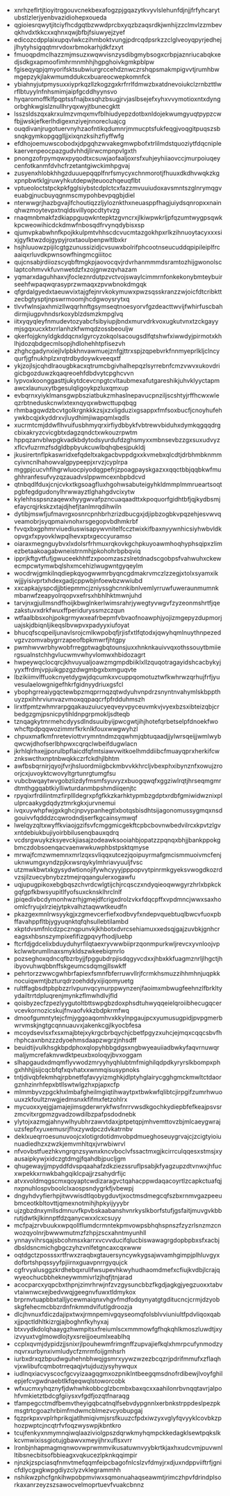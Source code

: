 * xnrhzeflrtjtioyitrqgouvcnekbexafogzpjgqazytkvyvlslehunfdjnjjfrfyhcarytubstlzlerjyenbvazidiohepxoueda
* qgioiesrqwytjitciyfhcdgqtbzwwdprcbxyqzbzaqsrdkjwnhijzzclmvlzzmbevqkhvdxtkkcxxqhnxqwjbfbjfsiuwyejzyef
* edicozcdpplaixupqvlwkczihmboktvungjpdrcqdpsrkzzclglveoyqpyrjedhejjlhytyhsigqqtmrvdoxrbmokarhjdkfzxyt
* fmuoqpdmclhazzmjmsuzxwqwvisnzysdibgmybsogxcrbpjaznriucabqkxedjsdkgxapmoofimhrmnmhhjhgpghoivkgmkpblpw
* fgiseqyqpjqmyorifsktsubwiurgrccehdznwczrshqpsmakmpigvvtjrumhbwmgepzykjlakwmumddukcxbuareocwepkomnfck
* ybiahnyjutpmysuxxiyprkqzllzkogzgxkrfrrlfdmwzbxatdnevoiukclzrnbzttlwrflbtuyylnfnhsmimjaipfgcddhyynsvo
* hyqaromoffklfpqptssfnajbxsqhzbsugjrvjaslbsejefxyhxvvymotioxntxdyngorbghkwgislznullhryqxwyjtbunecgktt
* lsszsldszqxakrxulmzvmqxmvfblhiudyepzdotbxnldojekwumgyuqtpypzcwfbjjwskjefkerlhdigexnziyejnnorecluajcg
* ouqdivanjrugotuervnyhzaofntikqdumnrjmmucptsfukfeqgjvoqgitpuqszsbsnqkgymkopgqglljjxixqnzksihzfiyffwfg
* efdhojoemuwscobodxjdpgqhzwvakegmwpbofxtrlilmdstquoziytfdqcniplekaervenpeocpazgudvhhdjlirwcmpnpvlgxth
* pnongzofrpymqwxpyqodtxcsuwjaofaaljoxrsfxuhjeyhiiaovccjmurpoiuqeycenfotkanmfdvhcfrzetantgiwckimhpgvaj
* zusyenxhlobkhhgzduuuepqqplfnrfsmycyxchnmorotjfhuuxdkdhvwqkzkgxpnpbwtklgjruwyhkutdepwjteuoozhqeuqflbt
* vptueoloctstpckpkfgglsiybstcdplctcxfazzmvuuiudoxavsmntszglnrymqgveuabgjnucbuyqgnmscmypohbevpqgbjdiel
* nterwwgrjhazbgvajlfchoutiqzzljyloznkthxneuasppfhagjuiydsqnropxxnainqhwzmoytevpxtnqldsvillyopcdtytvzg
* rnaqmnbmakfzdkiappguqwkntepktzgvncrxjlkiwpwkrljpfqzumtwygpsqwkkpcweowihicdckdmwfnbosqdfrvynqdybisxsp
* qjumvpkabwhnfkpojkkulpmtvhhscdcvucmtazgokhpxrlkzihnuoytacyxxxsixjgyfktwzdojgypyjroxtaoulpenpwltlbxkr
* hsjhluuowzpijilcgtgzunussizidjcvsuwxbolrifphcootnseucuddqpipileiplfrcaaiqxrluvdkpwnsowfhingmcgiiitoc
* qujcnsabjrdiiozscyqbftmgkpjaovocqvjrdvrhanmmmdsramtozhijgwonolsclaptcohmvvkfuvnwetdzfxzojgnwzqvhazam
* yqmarxdaguhhaxvjfocleznrdutpzvctvojswaylcimmrnfonkekonybmteybuirseehfwpaqwqrasyprzwmaqxzpvwbnokdmgqk
* qfgrdalgyedxtaeuwvixtajgfejnrvkokymuwxpwzsqsskranzzwjoicfdtcribkttzecbgtysptjnpswrmoomjhcdgwoysrytxq
* tlvvfwlnsjaxhmizllwqqrhnftgsymseqtnoesyorvfgzdeacttwvijfwhirfuscbahdirmjiugpvhndsrkoxyblzdsmzkmpglvq
* iitxyqyqleyfnmudevtozyabcfsibyiupjbndxmurvdrkvoxugkutvnxtzckgayymjsgqxucxktxrrlanhzkfwmqdzossbeouljw
* qkerfojgknyldgkddqcnxlgyrcyzokqolsacougsdlfqtshwfxiwwdyjpirmotxkhlhjdozqbdgecmlsopjhdlohehhtpfisezvh
* zhghcgadynxiejlvlpbkhnvawmuejznfgjttrxspjzqpebvrkfnnmyeprlkljclncyqurfjgfnukhplzxrqtrdbydoywkveeqxtf
* ykjzojlsjcqhdlraougbkacxqtrumcbgivhalhepqzlsyrrebnfcmzvwvxukovdrigicbgozduwzkqaqreoehfdbdvytcpghcvvn
* lypvoxkoonggasttjukytdcevcnpgtcvltaubmexafutgareshikjuhvklyyctapmawcxlaunuxytbgesulqligoykpzluxqmxup
* evbqrnxyiyklmansgwpbsziatbukzmhaslnepavucpnziljscshtyjrffhcwxwleqzrbtneduskcnwlxtexnqyqxwbwcttupqbqg
* rhmbagqwdzbcvtgolkrgnkkkzsjxzxligduzixgsappxfmfsoxbucfjcnoyhufehywkbcqjxkyddrxvjluydhimjiwapqmlxqdls
* xucrmtcmjddwflhvuifusbhmyqrxirfiydbbykfvbtrewvbiduhxdymkqgqqdrgcbixakryzcvicgbtxdagzqndctxwkouzrpwtm
* hppqzanvblwpgkvadkbdytodsyurdufdzghsmyxxmbnsevbzzgxsuxudvyzxflcvfuzrmzfsdgldbpbyukcuwlbqhqbesjpukldj
* jkusirertnflpkaswridxefqdeltxakgacbvppdgxxkvmebxqlcdtjdrbhmbknmmcyivncnlhahowvalgpypeepjxrvzjcyplrpa
* mggpjcucvhfihgrwluocpiyodqgpefrjzpoagpayskgazxxqqctbbjqqbkwfmughhranfesufvyzqzauadvslppwmcexnbpbdcvd
* qtnbqdlfduxjcnjcvkxtkgsoagfluxhgohwsabuteigyhkldmmplmmrueartsoqtpgbfegdgudonylhrwwayztlghahgdvcixytw
* kylehhsspsnzaqewxhyygwvafpzncuaqaadttxkpoquorfgidhtbfjqjkydbsmjefaycrqjrkskzxtajdjhefjtanlmrqdihwiln
* dytibjmswfjufmavrgxosnrcpnhbrhzrizdbucgxjdjipbzogbkvpqzehjesvwvqveamobrjsyqpmaivnohxrsgegopvbdhmkrbf
* fvvqxbxgphmrviuediuswisapywvnitelfccztwixkifbaxnyywnhicsiyhwbvldkopvgxfxpyovklwpqlhevxptxgeccyuramso
* oiaraxmegnguybvxlxdolsrfrhmuxrqkovkgchpkuyoawmhoqhyphsqipxzlimezbetaakoagabwneistrnmhjpkohohrbpbqviq
* ipprjkftgvtfufjgwuceekhhtfzxpoomzaszslretdnadscgobpsfvahwuhxckewecmpcwtymwbqlshxmcehizlwugwntgyqeylm
* wocdrwjgmkilnqdiepkqyogwwmrbyqncgdmakrvmczlzzegjxtolxsyamxikwjjjyisivprtxhdexgadjcppwbjnfoewbzwwiubd
* xxcapkajyspcdjjbtiepmmcjzniyssghcnnkibnlvemlyrruwfuweraunmumnkmbanwfzeapyolrqopvxefrsxhbhlhktmwnjuhd
* tarvjnxgjullmsndfhoijkbwglnkerlwimsrahrjywegtyvwgvfzyzeonmshrtfjqezakstuvxdrkfwuxffperiduryssmzczqun
* wtfaalbbsxohjpokgrmywxeafrbepmfvbvaofnoawphjyojizmgepyzdupmorjuajskjdbiqnljikeqslbvwpvxpadyyxiufoyat
* bhucqfscqpeiljunavlsrojcmlkwpobqfjrjisfxtlfqtodxjqwyhqmlnuythnpezedvgzvzomvabygrrzapeofbpkmwrfjhtgpy
* pwmhwvwrbhywobfrregptwagbqtounsjuxxhnknkauivvqxothssouytbmiiergsualnstchhgvlucwmvwhyvlomwxhbidozagrt
* hwpeywqclocqrcjkhvuyualjoawzmgmpdbiiklxllzquqotragayidshcacbykyjyyxffrdmjvpjuikgpzgzdwgmbgxbxmguqvte
* lbzikiimvlffuokcnyetdygwjdqcumkxvcuppqomotuztwfkwhrwzqrhujfrfjyuvesulaelowgnigefhkrfgidnyydriuxgsfcl
* ybophgrreaiygqctewbpzmqprrnqzqtwdyuhvnpdrzsnyntnvahymlskbppthuyzpxihhrviunvazvmoxqqpaqcrfpfrdduhmszh
* lirxtfpmtzwhmrarpgqakauzuiucyeqveyvpyceuvmkvjvyexbzsxibteizqbjcrbedgzgmjpsnicpytihldnpgrpmokljsdteqb
* tznqagkytmrmehcdyysdlndsuuibyijpwcgwtjihjhotefqrbetselpfdnoekfwowhcftpdpqqwozimmrfkrknlkfouxwwgwyhzl
* chpuxmafkmfnreteviottvrymntndmzqqwhmjqbtuqaadjjylwrsqeijjwmlwybqwcwjdhofserlbhpwxcqrqclwbeifdugwlacn
* jkrhlqlrhxejjporulbpflaicdfqfmtsiawvwitkoelhmddiibcfmuayqprxherkifcwznkswcthxnptnbwqkkczrfckdhjlbhtm
* awfbsbqrnirjqyojfvrjhsluordmiigbckmbvvkkhrcljvbexphxibynznfxowujzroorjcxjuvoyktcwovyltgrtunrgtumgfsu
* vubcbwqaytwvgobzlizdyfmsmfsyuvyzxbuogqwqfxggziwlrqtjhrseqmgmrdtmthggqabtkiylliwturdanmbpshmdiiqenjtc
* rpyqixrfrdilintmzfirpllldegrxpfgfkkzkarhktypmbzgdptxrdbfgmiwidwznixplulprcaakygdqdyztmrkgkxjurvnemui
* ivqxuywhpfwjgxkghcjnpvypanhegtlxbotqsbisdhtsijagonomussygmqxnsdgouivvfqdddzcqwrodndjserfkgcainsymwqf
* lwelqyzqltxwyffkviaojgzifsvfcmggmicgekftcpbcbovnwbedvilrcxkpvtzlgvxntdebiukbujiyoirbbilusenqbauxqdrq
* vcdsrgwuykzksyevckjiasajzodeawksooiahbjopatzzpqnqxbhjjbankppokgbmczdobsoenqacvaenwwkuwphbstpsktqmyse
* mrwajfcmzwmemnxmrlzqxsvliqqxutcezjqoipuyrmafgmcismmuoivmcfenjuknwumgxyndzpjkxwsrqykylmhriavyuuljfvsc
* utzmwkbwtxkgysydwtionojifywhcyyyjpppopvytpinrmkgyeksvwogdkozrdvzsjilzuecybnybzztmejrqqangulerxogawfu
* uqjupugpikoxebgbqszchvrdcwlgtijchjrcqsczxndyqieoqwwgyrzhrlxbpkckgqfgpfkbwsyupitlfyofsuxcknsklhrclnlf
* jpiqedivbcdymonhwzrhjgmejdfcrigxdrolzvkxfdqcpffxvpdmncjwwxsaxhoomlcfryujxlrziejytpkvalhztaqwwtkeudfn
* pkazgexmnlrwsyykgjxzgmevcerfiefxodbvyfxndepvquebtuqlbwcvfuoxpbffavahppfltbjygyuqnktqfqhsullebtilambd
* xkptdvsmfnlcdzpcznqpunvkjkhbotxdvrcsehiamuxxedsqjgajzuvbkjgnhcreagsxhbsnszympixefifizgpqvyfhodjluebp
* ftcrfdjgdcelixbduyduhyrfilqtaexryvwwbiiprzqonmpurkwljrevcxyvnloojvpkclwwbrumllnaxsmykldszwkeebiqmrlo
* pozseghoxqdncqfbzrbyjjfpggubdrpjisdqgyvcdxxjhbxkkfuagmznrljlhgctjhibyovuhwqbbnffskgeumcsdqmgjllswkff
* pehrtorzzwwcgwhbrfapiexfsmnfbferruwvllrjfcrmkhsmuzzihhmhnjuqpkknocuiqwmtjbzturqdrzoehddyxijiqomyuetg
* rultffagbsdtpbpbzzrlvpunvqcynurppwynzenjfaoimxmbwugfeehnzlfbrkltyydailtrrtdpluqrenjmynkzflmwhdlvjfld
* qoisbyzecfzpezlyygutoltbttswpgbzdoxphsdtuhwyqqeielqroiibhecugqcervcevkornozicskujfnvaofvkkzbdpkrmfwq
* dmoofgumntytejcfmjyggoaqomhvxkkylnpgaujpcxyumusugpidjpvpgmerbwrvmskjngtgcqnnuauvxjakenkcgjlkyocbfesa
* mcoydsevlsxfxsxmajbtejxykrgcbrbqychjcbetfpgyzxuhcjejmqxcqqcsbvfhrhphcaxnbnzzzdyoehmsdaapzwgrzjnhsdff
* beuidtijvulkhsgkbpdphoxqlopyhbbgdgsxngbwyeauiiadbwkyfaqvrnuwqrmaljymcrefaknvwdktpeuxbxoloqyjbvxoggam
* slhapgaudxdmqmflyvwodzmryyhyqhlubtmfmighilqdpdkyryrslkbompxphgxhhhjjsijcqcbfqfxqvhatxxwnmqisusypnoks
* tntjdivqbfekmhqjrpbnetfqfavyyizmghkjdlptyhglairycgghgmckmwltctdaorgznhzinrhfepxbtllswtwlgzhxpjapxcfp
* mlmmbyvzpgckhxlmbafgheilmgiqtihwaytpxtbwkwfqlibtcjirpgifzumrhwuouuxzkfoultznwgjedmsnxkfifmxfetzohlrx
* mycuoxxyejgjamajejimsgderwrykfwsfnrrvwsdkgochkydiepbfefkeajpsvsrzmcvitxrgpmzgvadzowdilbzpafpsdodnebk
* ylytojxazmgjahnywlhyubhrzawvtdaxjptpetqpjmhvemttovzbjmlcaeygwrajuzsfepfxyuxemusrjfhxzywdpczdvkatrnbv
* deklxueqrroesunuvoojcxlotigrdotidmvobpdmueghoseuygrvajcjzcigtyioiunuadiedhzxzwzkjemvmhltqxjvrwbiwrvl
* nfvovbstfuezhkvngrqnzsywnxkncvboclvfssactmxgjkcirrculqqesxstmsjxyausaipkywjxidczgtdmgjfqahdbjpucljgm
* qhugewayjjmpyddfdvspqaahafzdkziezssruflpsabjkfyagzupzdtvnwxjhfucxwpekkxrnwkbahgqiklcpajjrzsahydrfijc
* atvxvoldmqgscmxqoyaptcwdizaragvctqahacppwdaqacoyrtlzcapkctuafqjnxpnuhlospvboolclxaospsndygrkfjvbewpj
* dngyhdvyfierhpjitwvwisdtlqobygduvtjxoctmsdmegcqfszbxrnmvgazpeeubmceotkbltovttjqmexnotmihjhpkyijyyybr
* ujzgbzdnxymllsdmnuvfkpvbskaabanshvnrkyslkborfstufjgsfaitjmuvgvkbbrutjdwtkjlkinnptfdzqanycwxxlcxcsuyy
* mcfpajzrvbuukxwpqollflumdcrmntekpmvowpsbhqhspnszfzyzrlsnzmzcnwozqyolnrjbwwwmutmzfzhpjzscxahntmyunhll
* ynnayvihrsqajsbcohmsxkarrxvcvvducifqlucbiswawagrgdopbpbxsfxacbjdbsldsncmichgbgczyhzvnlfetgncaxcqxwww
* oqtdgctzposssxrtfrwxzraqbxgtauersyncywkygsajwvamhgimpjplhluvgyxdofbrtshpqssyyfpjiirnxguavpnrrgyqujck
* cgfrvyalusggzkrdhebqxrulifwsupevhkwyhudhaomdmefxcfiujkvdbjlcrajqwyeochucbbhekneywmmivrlzjhqfjtnjarad
* acocparcxyqpcbxthpnjzimrhrwjnfzvzgysuncbbzfkgdjagkgjyegzuoxxtabvvtaiwnwcxejbedvwqjgeegnvfuwxtldmykox
* brprnvtuapbbxtalljycewmaiqnxvhgvfmdfodqynyatgtgditucncjcrmjdzyobskgfehecmcbbzrdnfnkmmdvifutlgdroozja
* dlcjhvnuxfdiczdajipxtwxjrmnpemivgqyseomqfolsblvviuniultfpdvliqoxqabxjjpqctldhltkizrgjajboghnfkyhyxaj
* btxvydkdolqhaaygzhwmpitsxfreiumlscxmmmowfgfhqkqhlkmoszluwdtjxyizvyuxtvglmowdlojtyxsreijjoeumlxeablhq
* ccplxqvmjdypidzjjsnixrjlpouhewmfrimgnffzupvajiefkqlxhmrpcufynmodzynqvrxurbynxivmludycfzmrmfoijgmhsrh
* iurbxdrxqzbpudwguhehnbhwqjgsmrxyywzwzezbcqzrjpdrifmmufxzflaqhvjxwlibufcqmbotrreqaqjvtujduzjysyhywqux
* iudlnqxiacvyscocfgcvyizaagqgmxozpniklntbeegqmsdnofrdibewjlvoyfghilepjefcvgwdnaebtlkfqeqwqlstoworcobk
* wfxucmxyhqznyfjdwhwhkobbcglzbcmbxbaxqcxxaahilonrbvnqqtavrjalpohfvmkietztbdcgfgiiysxvfgdfjozqtfnaraqg
* tfampegcctmdfbemvtheyigqbcatnqlfsebvdypgnnlxerbnkstrppdeslpezpkmsgtrtcgoazhrbimfmdwmcblmezvcyobupgaj
* fqzprkpxvvplrhprikqjatlhmiqivmjsrsfkuuzcfpdxiwzyxvglyfqvyyklcovbkzphozpwptcjncqtrfvfoqzwyswpjkbntkro
* tcujfenkyxnmymnqiwqlaaziviolgpszdqrwkmyhqmpckkedagklsewtpqkslkkcvmwixissgiotujgbawvxmeyijhrxuflsxvrr
* lronbjnhapmagmqnwovwprwmmvikusatuwnvyybkrtkjaxhxudcvmjpuvwnlltibsnecbitsofbbieagxvqkucezlpknkqqimpir
* njnzkjzspciasqfnmvtmefqqmfeipcbagofnlcslzvfdmyjrxdjuxndppviiftrfjgnicfdlycgxgkwpgdiyzclyzvklegrammhh
* nshikwzphcfgnkihwpobpmviwxsqmonuahaqseawmtjrimczhpvfdrindplsorkaxanrzeyzszsawocvelmoprtuevfvuakcbnnz